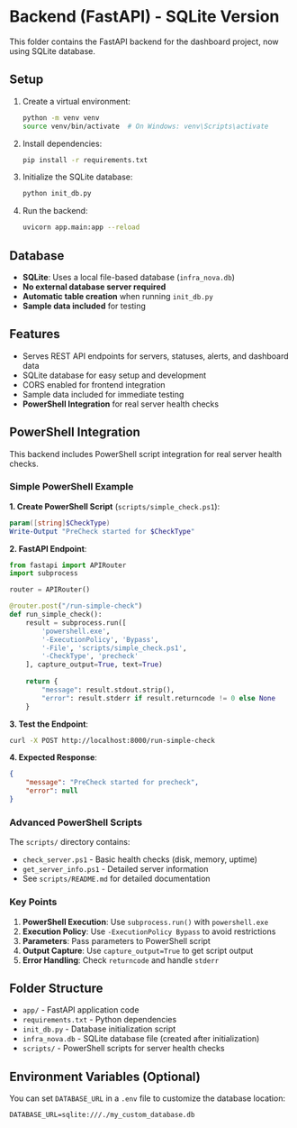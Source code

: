 # Backend (FastAPI) - SQLite Version

This folder contains the FastAPI backend for the dashboard project, now using SQLite database.

## Setup

1. Create a virtual environment:
   ```bash
   python -m venv venv
   source venv/bin/activate  # On Windows: venv\Scripts\activate
   ```

2. Install dependencies:
   ```bash
   pip install -r requirements.txt
   ```

3. Initialize the SQLite database:
   ```bash
   python init_db.py
   ```

4. Run the backend:
   ```bash
   uvicorn app.main:app --reload
   ```

## Database

- **SQLite**: Uses a local file-based database (`infra_nova.db`)
- **No external database server required**
- **Automatic table creation** when running `init_db.py`
- **Sample data included** for testing

## Features
- Serves REST API endpoints for servers, statuses, alerts, and dashboard data
- SQLite database for easy setup and development
- CORS enabled for frontend integration
- Sample data included for immediate testing
- **PowerShell Integration** for real server health checks

## PowerShell Integration

This backend includes PowerShell script integration for real server health checks.

### Simple PowerShell Example

**1. Create PowerShell Script** (`scripts/simple_check.ps1`):
```powershell
param([string]$CheckType)
Write-Output "PreCheck started for $CheckType"
```

**2. FastAPI Endpoint**:
```python
from fastapi import APIRouter
import subprocess

router = APIRouter()

@router.post("/run-simple-check")
def run_simple_check():
    result = subprocess.run([
        'powershell.exe', 
        '-ExecutionPolicy', 'Bypass', 
        '-File', 'scripts/simple_check.ps1',
        '-CheckType', 'precheck'
    ], capture_output=True, text=True)
    
    return {
        "message": result.stdout.strip(),
        "error": result.stderr if result.returncode != 0 else None
    }
```

**3. Test the Endpoint**:
```bash
curl -X POST http://localhost:8000/run-simple-check
```

**4. Expected Response**:
```json
{
    "message": "PreCheck started for precheck",
    "error": null
}
```

### Advanced PowerShell Scripts

The `scripts/` directory contains:
- `check_server.ps1` - Basic health checks (disk, memory, uptime)
- `get_server_info.ps1` - Detailed server information
- See `scripts/README.md` for detailed documentation

### Key Points

1. **PowerShell Execution**: Use `subprocess.run()` with `powershell.exe`
2. **Execution Policy**: Use `-ExecutionPolicy Bypass` to avoid restrictions
3. **Parameters**: Pass parameters to PowerShell script
4. **Output Capture**: Use `capture_output=True` to get script output
5. **Error Handling**: Check `returncode` and handle `stderr`

## Folder Structure
- `app/` - FastAPI application code
- `requirements.txt` - Python dependencies
- `init_db.py` - Database initialization script
- `infra_nova.db` - SQLite database file (created after initialization)
- `scripts/` - PowerShell scripts for server health checks

## Environment Variables (Optional)
You can set `DATABASE_URL` in a `.env` file to customize the database location:
```
DATABASE_URL=sqlite:///./my_custom_database.db
``` 